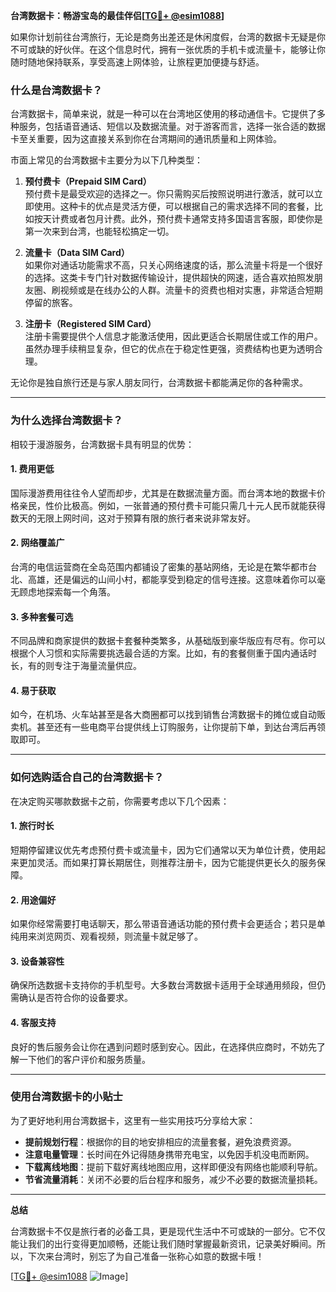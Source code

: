 **台湾数据卡：畅游宝岛的最佳伴侣[[TG💪+ @esim1088](https://t.me/s/esim1088)]**

如果你计划前往台湾旅行，无论是商务出差还是休闲度假，台湾的数据卡无疑是你不可或缺的好伙伴。在这个信息时代，拥有一张优质的手机卡或流量卡，能够让你随时随地保持联系，享受高速上网体验，让旅程更加便捷与舒适。

### **什么是台湾数据卡？**

台湾数据卡，简单来说，就是一种可以在台湾地区使用的移动通信卡。它提供了多种服务，包括语音通话、短信以及数据流量。对于游客而言，选择一张合适的数据卡至关重要，因为这直接关系到你在台湾期间的通讯质量和上网体验。

市面上常见的台湾数据卡主要分为以下几种类型：

1. **预付费卡（Prepaid SIM Card）**  
   预付费卡是最受欢迎的选择之一。你只需购买后按照说明进行激活，就可以立即使用。这种卡的优点是灵活方便，可以根据自己的需求选择不同的套餐，比如按天计费或者包月计费。此外，预付费卡通常支持多国语言客服，即使你是第一次来到台湾，也能轻松搞定一切。

2. **流量卡（Data SIM Card）**  
   如果你对通话功能需求不高，只关心网络速度的话，那么流量卡将是一个很好的选择。这类卡专门针对数据传输设计，提供超快的网速，适合喜欢拍照发朋友圈、刷视频或是在线办公的人群。流量卡的资费也相对实惠，非常适合短期停留的旅客。

3. **注册卡（Registered SIM Card）**  
   注册卡需要提供个人信息才能激活使用，因此更适合长期居住或工作的用户。虽然办理手续稍显复杂，但它的优点在于稳定性更强，资费结构也更为透明合理。

无论你是独自旅行还是与家人朋友同行，台湾数据卡都能满足你的各种需求。

---

### **为什么选择台湾数据卡？**

相较于漫游服务，台湾数据卡具有明显的优势：

#### **1. 费用更低**
国际漫游费用往往令人望而却步，尤其是在数据流量方面。而台湾本地的数据卡价格亲民，性价比极高。例如，一张普通的预付费卡可能只需几十元人民币就能获得数天的无限上网时间，这对于预算有限的旅行者来说非常友好。

#### **2. 网络覆盖广**
台湾的电信运营商在全岛范围内都铺设了密集的基站网络，无论是在繁华都市台北、高雄，还是偏远的山间小村，都能享受到稳定的信号连接。这意味着你可以毫无顾虑地探索每一个角落。

#### **3. 多种套餐可选**
不同品牌和商家提供的数据卡套餐种类繁多，从基础版到豪华版应有尽有。你可以根据个人习惯和实际需要挑选最合适的方案。比如，有的套餐侧重于国内通话时长，有的则专注于海量流量供应。

#### **4. 易于获取**
如今，在机场、火车站甚至是各大商圈都可以找到销售台湾数据卡的摊位或自动贩卖机。甚至还有一些电商平台提供线上订购服务，让你提前下单，到达台湾后再领取即可。

---

### **如何选购适合自己的台湾数据卡？**

在决定购买哪款数据卡之前，你需要考虑以下几个因素：

#### **1. 旅行时长**
短期停留建议优先考虑预付费卡或流量卡，因为它们通常以天为单位计费，使用起来更加灵活。而如果打算长期居住，则推荐注册卡，因为它能提供更长久的服务保障。

#### **2. 用途偏好**
如果你经常需要打电话聊天，那么带语音通话功能的预付费卡会更适合；若只是单纯用来浏览网页、观看视频，则流量卡就足够了。

#### **3. 设备兼容性**
确保所选数据卡支持你的手机型号。大多数台湾数据卡适用于全球通用频段，但仍需确认是否符合你的设备要求。

#### **4. 客服支持**
良好的售后服务会让你在遇到问题时感到安心。因此，在选择供应商时，不妨先了解一下他们的客户评价和服务质量。

---

### **使用台湾数据卡的小贴士**

为了更好地利用台湾数据卡，这里有一些实用技巧分享给大家：

- **提前规划行程**：根据你的目的地安排相应的流量套餐，避免浪费资源。
- **注意电量管理**：长时间在外记得随身携带充电宝，以免因手机没电而断网。
- **下载离线地图**：提前下载好离线地图应用，这样即便没有网络也能顺利导航。
- **节省流量消耗**：关闭不必要的后台程序和服务，减少不必要的数据流量损耗。

---

**总结**

台湾数据卡不仅是旅行者的必备工具，更是现代生活中不可或缺的一部分。它不仅能让我们的出行变得更加顺畅，还能让我们随时掌握最新资讯，记录美好瞬间。所以，下次来台湾时，别忘了为自己准备一张称心如意的数据卡哦！

[[TG💪+ @esim1088](https://t.me/s/esim1088) ![Image](https://i.postimg.cc/4NQfJmqS/Snipaste-2025-05-13-00-14-12.png)]